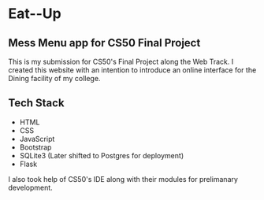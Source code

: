 # Eat--Up
## Mess Menu app for CS50 Final Project
This is my submission for CS50's Final Project along the Web Track. I created this website with an intention to introduce an online interface for the Dining facility of my college.

## Tech Stack
<ul>
<li>HTML</li>
<li>CSS</li>
<li>JavaScript</li>
<li>Bootstrap</li>
<li>SQLite3 (Later shifted to Postgres for deployment)</li>
<li>Flask</li>
</ul>

I also took help of CS50's IDE along with their modules for prelimanary development.

